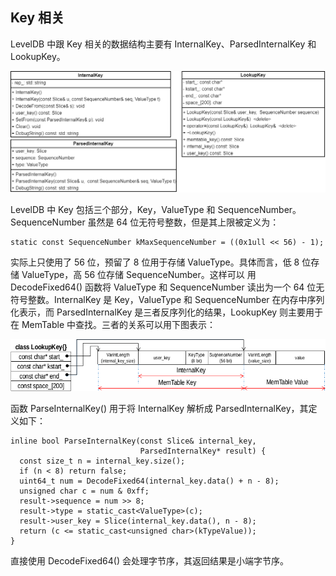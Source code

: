 ## Key 相关
LevelDB 中跟 Key 相关的数据结构主要有 InternalKey、ParsedInternalKey 和 LookupKey。

<img src='./imgs/key-class-uml.png'>

LevelDB 中 Key 包括三个部分，Key，ValueType 和 SequenceNumber。SequenceNumber 虽然是 64 位无符号整数，但是其上限被定义为：
```
static const SequenceNumber kMaxSequenceNumber = ((0x1ull << 56) - 1);
```
实际上只使用了 56 位，预留了 8 位用于存储 ValueType。具体而言，低 8 位存储 ValueType，高 56 位存储 SequenceNumber。这样可以 用 DecodeFixed64() 函数将 ValueType 和 SequenceNumber 读出为一个 64 位无符号整数。InternalKey 是 Key，ValueType 和 SequenceNumber 在内存中序列化表示，而 ParsedInternalKey 是三者反序列化的结果，LookupKey 则主要用于在 MemTable 中查找。三者的关系可以用下图表示：

<img src='./imgs/key-relationship.png'>

函数 ParseInternalKey() 用于将 InternalKey 解析成 ParsedInternalKey，其定义如下：
```
inline bool ParseInternalKey(const Slice& internal_key,
                             ParsedInternalKey* result) {
  const size_t n = internal_key.size();
  if (n < 8) return false;
  uint64_t num = DecodeFixed64(internal_key.data() + n - 8);
  unsigned char c = num & 0xff;
  result->sequence = num >> 8;
  result->type = static_cast<ValueType>(c);
  result->user_key = Slice(internal_key.data(), n - 8);
  return (c <= static_cast<unsigned char>(kTypeValue));
}
```
直接使用 DecodeFixed64() 会处理字节序，其返回结果是小端字节序。